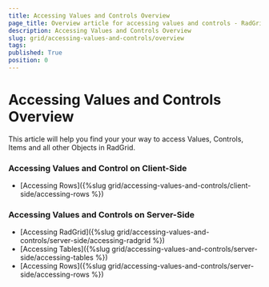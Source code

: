 ```yaml
---
title: Accessing Values and Controls Overview
page_title: Overview article for accessing values and controls - RadGrid | Telerik UI for ASP.NET AJAX
description: Accessing Values and Controls Overview
slug: grid/accessing-values-and-controls/overview
tags: 
published: True
position: 0
---
```


# Accessing Values and Controls Overview

This article will help you find your your way to access Values, Controls, Items and all other Objects in RadGrid.

### Accessing Values and Control on Client-Side

- [Accessing Rows]({%slug grid/accessing-values-and-controls/client-side/accessing-rows %})

### Accessing Values and Controls on Server-Side

- [Accessing RadGrid]({%slug grid/accessing-values-and-controls/server-side/accessing-radgrid %})
- [Accessing Tables]({%slug grid/accessing-values-and-controls/server-side/accessing-tables %})
- [Accessing Rows]({%slug grid/accessing-values-and-controls/server-side/accessing-rows %})